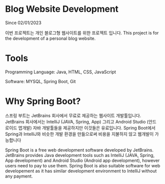 # Blog Website Development
Since 02/01/2023

이번 프로젝트는 개인 블로그형 웹사이트를 위한 프로젝트 입니다.
This project is for the development of a personal blog website.

# Tools
Programming Language: Java, HTML, CSS, JavaScript 

Software: MYSQL, Spring Boot, Git

# Why Spring Boot?
스프링 부트는 JetBrains 회사에서 무료로 제공하는 웹사이트 개발툴입니다.
JetBrains 회사에서는 IntelliJ (JAVA, Spring, App) 그리고 Android Studio (안드로이드 앱개발) 자바 개발툴들을 제공하지만 이것들은 유료입니다.
Spring Boot에서 Spring과 IntelliJ와 비슷한 개발 환경을 만듦으로써 비용을 지불하지 않고 웹개발이 가능합니다

Spring Boot is a free web development software developed by JetBrains.
JetBrains provides Java development tools such as IntelliJ (JAVA, Spring, App development) and Android Studio (Android app development), however users need to pay to use them.
Spring Boot is also suitable software for web developement as it has similar development environment to IntelliJ without any payment.



